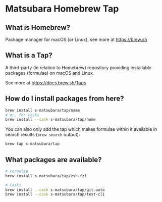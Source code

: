 # Matsubara Homebrew Tap


## What is Homebrew?

Package manager for macOS (or Linux), see more at https://brew.sh

## What is a Tap?

A third-party (in relation to Homebrew) repository providing installable
packages (formulae) on macOS and Linux.

See more at https://docs.brew.sh/Taps

## How do I install packages from here?

```bash
brew install s-matsubara/tap/name
# or, for casks
brew install --cask s-matsubara/tap/name
```

You can also only add the tap which makes formulae within it
available in search results (`brew search` output):

```bash
brew tap s-matsubara/tap
```

## What packages are available?

```bash
# Formulae
brew install s-matsubara/tap/zsh-fzf

# Casks
brew install --cask s-matsubara/tap/git-auto
brew install --cask s-matsubara/tap/test-cli
```
